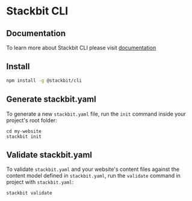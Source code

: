 # Stackbit CLI

## Documentation

To learn more about Stackbit CLI please visit
[documentation](https://docs.stackbit.com/how-to-guides/site-management/integrate-stackbit/#install_stackbit_cli)

## Install

```bash
npm install -g @stackbit/cli
```

## Generate stackbit.yaml

To generate a new `stackbit.yaml` file, run the `init` command inside your project's root folder:

```shell
cd my-website
stackbit init
```


## Validate stackbit.yaml

To validate `stackbit.yaml` and your website's content files against the content model defined in `stackbit.yaml`, run the `validate` command in project with `stackbit.yaml`:

```bash
stackbit validate
```
